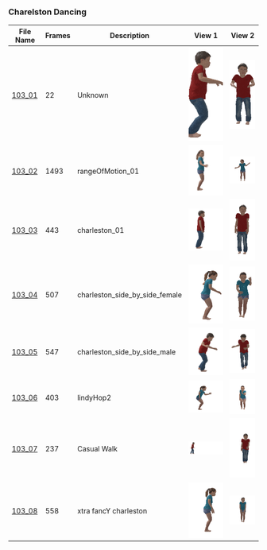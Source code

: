 ### Charelston Dancing
|File Name|Frames|Description|View 1|View 2|
|-|-|-|-|-|
|[103_01](https://github.com/Shriinivas/cmubvh/raw/main/Sequence-102-111/103/Data/103_01.zip)|22|Unknown|<img src="https://github.com/Shriinivas/cmubvhgifs/blob/main/Sequence-102-111/103/103_01_0.gif"/>|<img src="https://github.com/Shriinivas/cmubvhgifs/blob/main/Sequence-102-111/103/103_01_1.gif"/>|
|[103_02](https://github.com/Shriinivas/cmubvh/raw/main/Sequence-102-111/103/Data/103_02.zip)|1493|rangeOfMotion_01|<img src="https://github.com/Shriinivas/cmubvhgifs/blob/main/Sequence-102-111/103/103_02_0.gif"/>|<img src="https://github.com/Shriinivas/cmubvhgifs/blob/main/Sequence-102-111/103/103_02_1.gif"/>|
|[103_03](https://github.com/Shriinivas/cmubvh/raw/main/Sequence-102-111/103/Data/103_03.zip)|443|charleston_01|<img src="https://github.com/Shriinivas/cmubvhgifs/blob/main/Sequence-102-111/103/103_03_0.gif"/>|<img src="https://github.com/Shriinivas/cmubvhgifs/blob/main/Sequence-102-111/103/103_03_1.gif"/>|
|[103_04](https://github.com/Shriinivas/cmubvh/raw/main/Sequence-102-111/103/Data/103_04.zip)|507|charleston_side_by_side_female|<img src="https://github.com/Shriinivas/cmubvhgifs/blob/main/Sequence-102-111/103/103_04_0.gif"/>|<img src="https://github.com/Shriinivas/cmubvhgifs/blob/main/Sequence-102-111/103/103_04_1.gif"/>|
|[103_05](https://github.com/Shriinivas/cmubvh/raw/main/Sequence-102-111/103/Data/103_05.zip)|547|charleston_side_by_side_male|<img src="https://github.com/Shriinivas/cmubvhgifs/blob/main/Sequence-102-111/103/103_05_0.gif"/>|<img src="https://github.com/Shriinivas/cmubvhgifs/blob/main/Sequence-102-111/103/103_05_1.gif"/>|
|[103_06](https://github.com/Shriinivas/cmubvh/raw/main/Sequence-102-111/103/Data/103_06.zip)|403|lindyHop2|<img src="https://github.com/Shriinivas/cmubvhgifs/blob/main/Sequence-102-111/103/103_06_0.gif"/>|<img src="https://github.com/Shriinivas/cmubvhgifs/blob/main/Sequence-102-111/103/103_06_1.gif"/>|
|[103_07](https://github.com/Shriinivas/cmubvh/raw/main/Sequence-102-111/103/Data/103_07.zip)|237|Casual Walk|<img src="https://github.com/Shriinivas/cmubvhgifs/blob/main/Sequence-102-111/103/103_07_0.gif"/>|<img src="https://github.com/Shriinivas/cmubvhgifs/blob/main/Sequence-102-111/103/103_07_1.gif"/>|
|[103_08](https://github.com/Shriinivas/cmubvh/raw/main/Sequence-102-111/103/Data/103_08.zip)|558|xtra fancY charleston|<img src="https://github.com/Shriinivas/cmubvhgifs/blob/main/Sequence-102-111/103/103_08_0.gif"/>|<img src="https://github.com/Shriinivas/cmubvhgifs/blob/main/Sequence-102-111/103/103_08_1.gif"/>|
